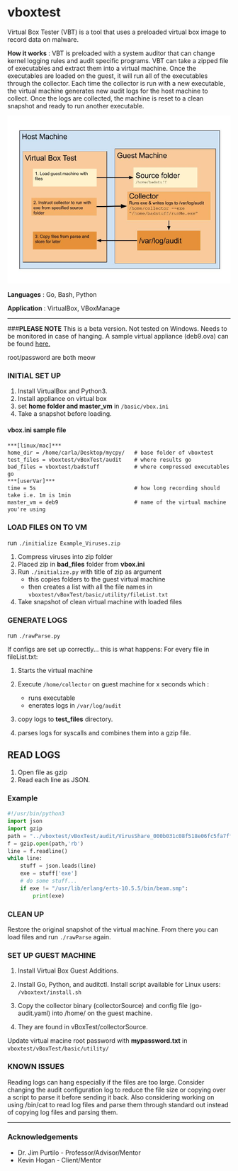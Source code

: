 # vboxtest

Virtual Box Tester (VBT) is a tool that uses a preloaded virtual box image to record data on malware.

**How it works**
:	VBT is preloaded with a system auditor that can change kernel logging rules and audit specific programs.
	VBT can take a zipped file of executables and extract them into a virtual machine. 
Once the executables are loaded on the guest, it will run all of the executables through the collector. Each time the collector is run with a new executable, the virtual machine generates new audit logs for the host machine to collect. Once the logs are collected, the machine is reset to a clean snapshot and ready to run another executable. 

![VBox Diagram](./VBoxDiagram.jpg)

**Languages**
 :	Go, Bash, Python
 
 **Application**
 : VirtualBox, VBoxManage


***
###__PLEASE NOTE__
This is a beta version. Not tested on Windows. Needs to be monitored in case of hanging.
A sample virtual appliance (deb9.ova) can be found [here.](https://drive.google.com/open?id=1uBGywA5ym34UVLkAE4QpdcPiu8STqqsx)

root/password are both meow


### INITIAL SET UP
1. Install VirtualBox and Python3.
2. Install appliance on virtual box 
3. set **home folder and master_vm** in `/basic/vbox.ini`
4. Take a snapshot before loading.


#### vbox.ini sample file
```
***[linux/mac]***
home_dir = /home/carla/Desktop/mycpy/   # base folder of vboxtest
test_files = vboxtest/vBoxTest/audit    # where results go
bad_files = vboxtest/badstuff           # where compressed executables go
***[userVar]***
time = 5s                               # how long recording should take i.e. 1m is 1min
master_vm = deb9                        # name of the virtual machine you're using
```
### LOAD FILES ON TO VM

run ``./initialize Example_Viruses.zip``

1. Compress viruses into zip folder
2. Placed zip in **bad_files** folder from **vbox.ini**
3. Run `./initialize.py` with title of zip as argument
    * this copies folders to the guest virtual machine
    * then creates a list with all the file names in `vboxtest/vBoxTest/basic/utility/fileList.txt`
4. Take snapshot of clean virtual machine with loaded files

### GENERATE LOGS
run ``./rawParse.py``

If configs are set up correctly... this is what happens:
For every file in fileList.txt:

1. Starts the virtual machine
2. Execute `/home/collector` on guest machine for x seconds which :
    * runs executable  
    * enerates logs in `/var/log/audit`
    
3. copy logs to **test_files** directory.
4. parses logs for syscalls and combines them into a gzip file.



## READ LOGS
1. Open file as gzip
2. Read each line as JSON.
### Example

```python
#!/usr/bin/python3
import json
import gzip
path = "../vboxtest/vBoxTest/audit/VirusShare_000b031c08f518e06fc5fa7ffcf476d8.gzip"
f = gzip.open(path,'rb')
line = f.readline()
while line:
    stuff = json.loads(line)
    exe = stuff['exe']
    # do some stuff...
    if exe != "/usr/lib/erlang/erts-10.5.5/bin/beam.smp":
        print(exe)

```

### CLEAN UP
Restore the original snapshot of the virtual machine.
From there you can load files and run `./rawParse` again.

### SET UP GUEST MACHINE
1. Install Virtual Box Guest Additions.

2. Install Go, Python, and auditctl. Install script available for Linux users: `/vboxtext/install.sh`

2. Copy the collector binary (collectorSource) and config file (go-audit.yaml) into /home/ on the guest machine.

3. They are found in vBoxTest/collectorSource.

Update virtual macine root password with **mypassword.txt** in `vboxtest/vBoxTest/basic/utility/`

### KNOWN ISSUES

Reading logs can hang especially if the files are too large.
Consider changing the audit configuration log to reduce the file size or copying over a script to parse it before sending it back. 
Also considering working on using /bin/cat to read log files and parse them through standard out instead of copying log files and parsing them. 



***

### Acknowledgements
- Dr. Jim Purtilo - Professor/Advisor/Mentor
- Kevin Hogan - Client/Mentor


